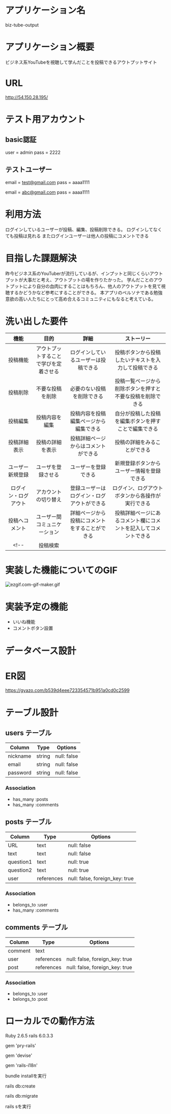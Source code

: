 # アプリケーション名
biz-tube-output

# アプリケーション概要
ビジネス系YouTubeを視聴して学んだことを投稿できるアウトプットサイト

# URL
http://54.150.28.195/

# テスト用アカウント
## basic認証
user = admin
pass = 2222
## テストユーザー
email = test@gmail.com
pass = aaaa1111

email = abc@gmail.com
pass = aaaa1111
# 利用方法
ログインしているユーザーが投稿、編集、投稿削除できる。
ログインしてなくても投稿は見れる
またログインユーザーは他人の投稿にコメントできる

# 目指した課題解決
昨今ビジネス系のYouTuberが流行しているが、インプットと同じくらいアウトプットが大事だと考え、アウトプットの場を作りたかった。
学んだことのアウトプットにより自分の血肉にすることはもちろん、他人のアウトプットを見て視聴するかどうかなど参考にすることができる。
本アプリのペルソナである勉強意欲の高い人たちにとって高め合えるコミュニティにもなると考えている。

# 洗い出した要件
|機能|目的|詳細|ストーリー|
| :---: | :---: | :---: | :---: |
|投稿機能|アウトプットすることで学びを定着させる|ログインしているユーザーは投稿できる|投稿ボタンから投稿したいテキストを入力して投稿できる|
|投稿削除|不要な投稿を削除|必要のない投稿を削除できる|投稿一覧ページから削除ボタンを押すと不要な投稿を削除できる|
|投稿編集|投稿内容を編集|投稿内容を投稿編集ページから編集できる|自分が投稿した投稿を編集ボタンを押すことで編集できる|
|投稿詳細表示|投稿の詳細を表示|投稿詳細ページからはコメントができる|投稿の詳細をみることができる|
|ユーザー新規登録|ユーザを登録させる|ユーザーを登録できる|新規登録ボタンからユーザー情報を登録できる|
|ログイン・ログアウト|アカウントの切り替え|登録ユーザーはログイン・ログアウトができる|ログイン、ログアウトボタンから各操作が実行できる|
|投稿へコメント|ユーザー間コミュニケーション|詳細ページから投稿にコメントをすることができる|投稿詳細ページにあるコメント欄にコメントを記入してコメントできる|
<!-- |投稿検索|||| -->

# 実装した機能についてのGIF
![ezgif.com-gif-maker.gif](https://qiita-image-store.s3.ap-northeast-1.amazonaws.com/0/542843/df730429-a933-3e31-0ef1-59f4fe67dc36.gif)


# 実装予定の機能
* いいね機能
* コメントボタン設置

# データベース設計
# ER図
https://gyazo.com/b539d4eee723354571b951a0cd0c2599

# テーブル設計

## users テーブル

| Column   | Type   | Options     |
| -------- | ------ | ----------- |
| nickname | string | null: false |
| email    | string | null: false |
| password | string | null: false |

### Association

- has_many :posts
- has_many :comments

## posts テーブル

| Column  | Type      | Options                        |
| ------  | --------- | ------------------------------ |
| URL     | text      | null: false                    |
| text    | text      | null: false                    |
|question1| text      | null: true                    |
|question2| text      | null: true                    |
| user    | references| null: false, foreign_key: true |

### Association

- belongs_to :user
- has_many :comments

## comments テーブル

| Column  | Type       | Options                        |
| ------- | ---------- | ------------------------------ |
| comment | text       |                                |
| user    | references | null: false, foreign_key: true |
| post    | references | null: false, foreign_key: true |

### Association

- belongs_to :user
- belongs_to :post

# ローカルでの動作方法
Ruby 2.6.5
rails 6.0.3.3

gem 'pry-rails'

gem 'devise'

gem 'rails-i18n'

bundle installを実行

rails db:create

rails db:migrate

rails sを実行